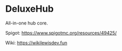 # DeluxeHub
All-in-one hub core.

Spigot: https://www.spigotmc.org/resources/49425/

Wiki: https://wikilewisdev.fun
